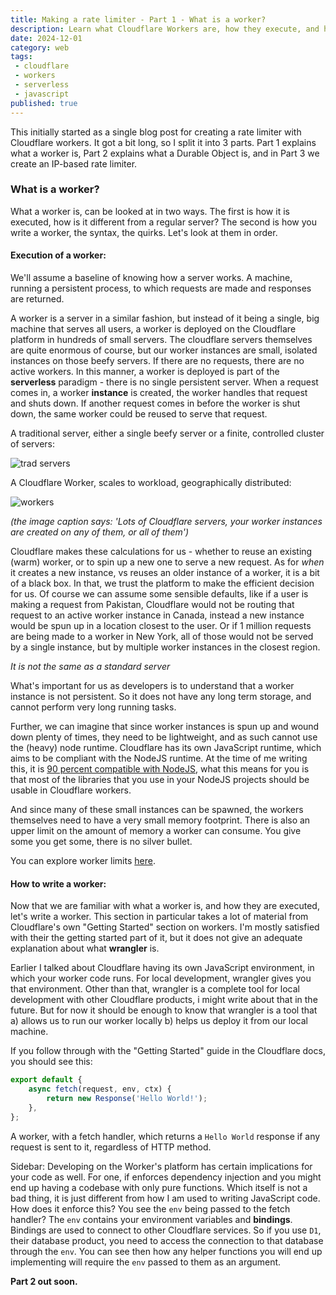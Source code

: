 ```yaml
---
title: Making a rate limiter - Part 1 - What is a worker?
description: Learn what Cloudflare Workers are, how they execute, and how to write your first worker
date: 2024-12-01
category: web
tags:
 - cloudflare
 - workers
 - serverless
 - javascript
published: true
---
```

This initially started as a single blog post for creating a rate limiter with Cloudflare workers. It got a bit long, so I split it into 3 parts. Part 1 explains what a worker is, Part 2 explains what a Durable Object is, and in Part 3 we create an IP-based rate limiter.
### What is a worker?

What a worker is, can be looked at in two ways. The first is how it is executed, how is it different from a regular server? The second is how you write a worker, the syntax, the quirks. Let's look at them in order.

#### Execution of a worker:
We'll assume a baseline of knowing how a server works. A machine, running a persistent process, to which requests are made and responses are returned.

A worker is a server in a similar fashion, but instead of it being a single, big machine that serves all users, a worker is deployed on the Cloudflare platform in hundreds of small servers. The cloudflare servers themselves are quite enormous of course, but our worker instances are small, isolated instances on those beefy servers. If there are no requests, there are no active workers. In this manner, a worker is deployed is part of the **serverless** paradigm - there is no single persistent server. When a request comes in, a worker **instance** is created, the worker handles that request and shuts down. If another request comes in before the worker is shut down, the same worker could be reused to serve that request.

A traditional server, either a single beefy server or a finite, controlled cluster of servers:

![trad servers](/trad-servers.png)

A Cloudflare Worker, scales to workload, geographically distributed:

![workers](/workers.png)

*(the image caption says: 'Lots of Cloudflare servers, your worker instances are created on any of them, or all of them')*

Cloudflare makes these calculations for us - whether to reuse an existing (warm) worker, or to spin up a new one to serve a new request. As for *when* it creates a new instance, vs reuses an older instance of a worker, it is a bit of a black box. In that, we trust the platform to make the efficient decision for us. Of course we can assume some sensible defaults, like if a user is making a request from Pakistan, Cloudflare would not be routing that request to an active worker instance in Canada, instead a new instance would be spun up in a location closest to the user. Or if 1 million requests are being made to a worker in New York, all of those would not be served by a single instance, but by multiple worker instances in the closest region.

*It is not the same as a standard server*

What's important for us as developers is to understand that a worker instance is not persistent. So it does not have any long term storage, and cannot perform very long running tasks.

Further, we can imagine that since worker instances is spun up and wound down plenty of times, they need to be lightweight, and as such cannot use the (heavy) node runtime. Cloudflare has its own JavaScript runtime, which aims to be compliant with the NodeJS runtime. At the time of me writing this, it is [90 percent compatible with NodeJS](https://workers-NodeJS-compat-matrix.pages.dev/), what this means for you is that most of the libraries that you use in your NodeJS projects should be usable in Cloudflare workers.

And since many of these small instances can be spawned, the workers themselves need to have a very small memory footprint. There is also an upper limit on the amount of memory a worker can consume. You give some you get some, there is no silver bullet.

You can explore worker limits [here](https://developers.cloudflare.com/workers/platform/limits/).

#### How to write a worker:

Now that we are familiar with what a worker is, and how they are executed, let's write a worker. This section in particular takes a lot of material from Cloudflare's own "Getting Started" section on workers. I'm mostly satisfied with their the getting started part of it, but it does not give an adequate explanation about what **wrangler** is.

Earlier I talked about Cloudflare having its own JavaScript environment, in which your worker code runs. For local development, wrangler gives you that environment. Other than that, wrangler is a complete tool for local development with other Cloudflare products, i might write about that in the future. But for now it should be enough to know that wrangler is a tool that a) allows us to run our worker locally b) helps us deploy it from our local machine.

If you follow through with the "Getting Started" guide in the Cloudflare docs, you should see this:

```javascript
export default {
	async fetch(request, env, ctx) {
		return new Response('Hello World!');
	},
};
```

A worker, with a fetch handler, which returns a `Hello World` response if any request is sent to it, regardless of HTTP method.

Sidebar: Developing on the Worker's platform has certain implications for your code as well. For one, if enforces dependency injection and you might end up having a codebase with only pure functions. Which itself is not a bad thing, it is just different from how I am used to writing JavaScript code. How does it enforce this? You see the `env` being passed to the fetch handler? The `env` contains your environment variables and **bindings**. Bindings are used to connect to other Cloudflare services. So if you use `D1`, their database product, you need to access the connection to that database through the `env`.  You can see then how any helper functions you will end up implementing will require the `env` passed to them as an argument.


**Part 2 out soon.**
